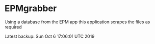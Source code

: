 # EPMgrabber
Using a database from the EPM app this application scrapes the files as required


Latest backup: Sun Oct 6 17:06:01 UTC 2019
